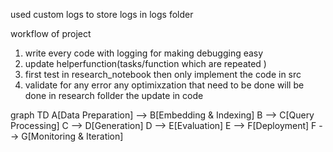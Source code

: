 

used custom logs to store logs in logs folder 


workflow of project 

1. write every code with logging for making debugging easy
2. update helperfunction(tasks/function  which are repeated )
3. first test in research_notebook then only implement the code in src
4. validate for any error any optimixzation that need to be done will be done in research follder the update in code




graph TD
    A[Data Preparation] --> B[Embedding & Indexing]
    B --> C[Query Processing]
    C --> D[Generation]
    D --> E[Evaluation]
    E --> F[Deployment]
    F --> G[Monitoring & Iteration]